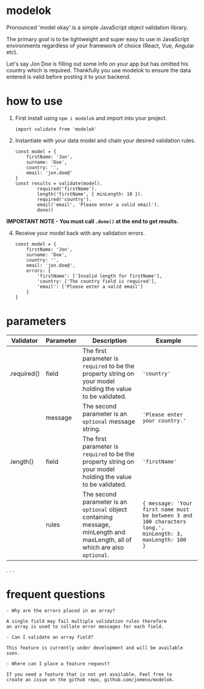 # modelok

Pronounced 'model okay' is a simple JavaScript object validation library. 

The primary goal is to be lightweight and super easy to use in JavaScript environments 
regardless of your framework of choice (React, Vue, Angular etc).

Let's say Jon Doe is filling out some info on your app but has omitted his country 
which is required. Thankfully you use modelok to ensure the data entered is valid 
before posting it to your backend.

# how to use

1. First install using `npm i modelok` and import into your project.
    
    ```
    import validate from 'modelok'
    ```

3. Instantiate with your data model and chain your desired validation rules.

    ```
    const model = { 
        firstName: 'Jon', 
        surname: 'Doe', 
        country: '',
        email: 'jon.doe@' 
    }
    const results = validate(model).
            required('firstName').
            length('firstName', { minLength: 10 }).
            required('country').
            email('email', 'Please enter a valid email').
            done()
    ```
    
**IMPORTANT NOTE - You must call `.done()` at the end to get results.**

4. Receive your model back with any validation errors.

    ```
    const model = { 
        firstName: 'Jon', 
        surname: 'Doe', 
        country: '',
        email: 'jon.doe@', 
        errors: {
            'firstName': ['Invalid length for firstName'],
            'country: ['The country field is required'],
            'email': ['Please enter a valid email']
        } 
    }
    ```

# parameters

| Validator | Parameter | Description | Example
| ---       | ---       | ---         | ---
| .required()   | field     | The first parameter is `required` to be the property string on your model holding the value to be validated. | `'country'` 
|    | message     | The second parameter is an `optional` message string. | `'Please enter your country.'` 
| .length()   | field     | The first parameter is `required` to be the property string on your model holding the value to be validated. | `'firstName'` 
|    | rules     | The second parameter is an `optional` object containing message, minLength and maxLength, all of which are also `optional`. | `{ message: 'Your first name must be between 3 and 100 characters long.', minLength: 3, maxLength: 100  }` 


.
.
.

# frequent questions

    - Why are the errors placed in an array?

    A single field may fail multiple validation rules therefore 
    an array is used to collate error messages for each field.

    - Can I validate an array field?

    This feature is currently under development and will be available soon.

    - Where can I place a feature request?
    
    If you need a feature that is not yet available. Feel free to 
    create an issue on the github repo, github.com/jomeno/modelok.